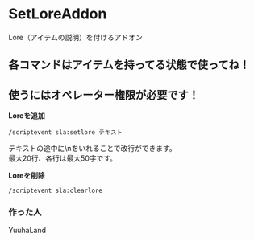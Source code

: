 # SetLoreAddon
Lore（アイテムの説明）を付けるアドオン

## 各コマンドはアイテムを持ってる状態で使ってね！
## 使うにはオペレーター権限が必要です！

**Loreを追加**
```
/scriptevent sla:setlore テキスト
```
テキストの途中に\nをいれることで改行ができます。  
最大20行、各行は最大50字です。

**Loreを削除**
```
/scriptevent sla:clearlore
```

### 作った人
YuuhaLand